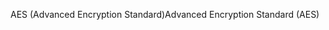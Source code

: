<span data-ttu-id="d7c40-101">AES (Advanced Encryption Standard)</span><span class="sxs-lookup"><span data-stu-id="d7c40-101">Advanced Encryption Standard (AES)</span></span>